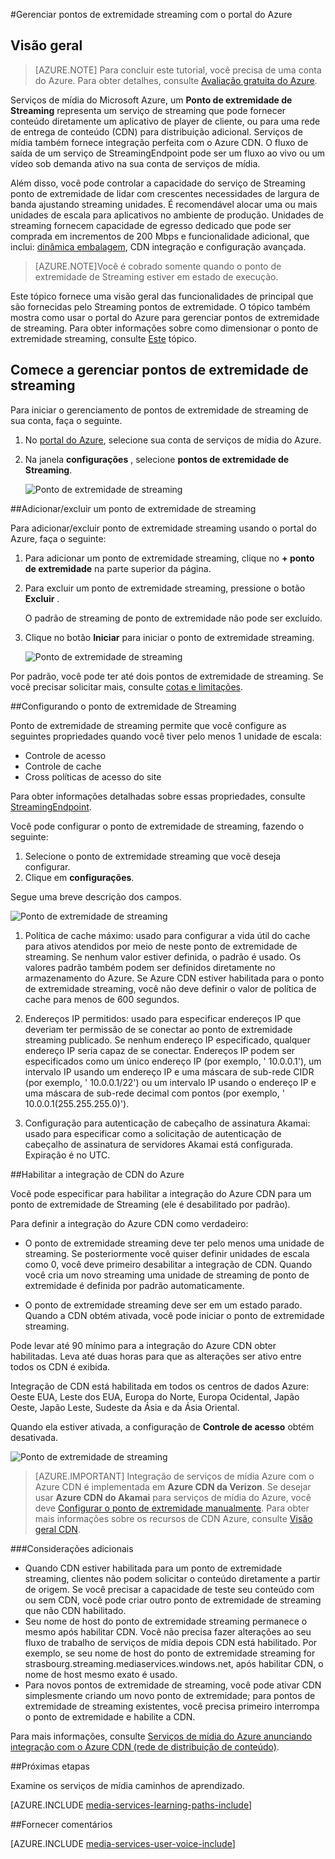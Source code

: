 <properties 
    pageTitle="Gerenciar pontos de extremidade streaming com o portal Azure | Microsoft Azure" 
    description="Este tópico mostra como gerenciar pontos de extremidade streaming com o portal do Azure." 
    services="media-services" 
    documentationCenter="" 
    authors="Juliako" 
    writer="juliako" 
    manager="erikre" 
    editor=""/>

<tags 
    ms.service="media-services" 
    ms.workload="media" 
    ms.tgt_pltfrm="na" 
    ms.devlang="na" 
    ms.topic="article" 
    ms.date="10/24/2016"
    ms.author="juliako"/>


#<a name="manage-streaming-endpoints-with-the-azure-portal"></a>Gerenciar pontos de extremidade streaming com o portal do Azure

## <a name="overview"></a>Visão geral

> [AZURE.NOTE] Para concluir este tutorial, você precisa de uma conta do Azure. Para obter detalhes, consulte [Avaliação gratuita do Azure](https://azure.microsoft.com/pricing/free-trial/). 

Serviços de mídia do Microsoft Azure, um **Ponto de extremidade de Streaming** representa um serviço de streaming que pode fornecer conteúdo diretamente um aplicativo de player de cliente, ou para uma rede de entrega de conteúdo (CDN) para distribuição adicional. Serviços de mídia também fornece integração perfeita com o Azure CDN. O fluxo de saída de um serviço de StreamingEndpoint pode ser um fluxo ao vivo ou um vídeo sob demanda ativo na sua conta de serviços de mídia.

Além disso, você pode controlar a capacidade do serviço de Streaming ponto de extremidade de lidar com crescentes necessidades de largura de banda ajustando streaming unidades. É recomendável alocar uma ou mais unidades de escala para aplicativos no ambiente de produção. Unidades de streaming fornecem capacidade de egresso dedicado que pode ser comprada em incrementos de 200 Mbps e funcionalidade adicional, que inclui: [dinâmica embalagem](media-services-dynamic-packaging-overview.md), CDN integração e configuração avançada.

>[AZURE.NOTE]Você é cobrado somente quando o ponto de extremidade de Streaming estiver em estado de execução.

Este tópico fornece uma visão geral das funcionalidades de principal que são fornecidas pelo Streaming pontos de extremidade. O tópico também mostra como usar o portal do Azure para gerenciar pontos de extremidade de streaming. Para obter informações sobre como dimensionar o ponto de extremidade streaming, consulte [Este](media-services-portal-scale-streaming-endpoints.md) tópico.

## <a name="start-managing-streaming-endpoints"></a>Comece a gerenciar pontos de extremidade de streaming

Para iniciar o gerenciamento de pontos de extremidade de streaming de sua conta, faça o seguinte.

1. No [portal do Azure](https://portal.azure.com/), selecione sua conta de serviços de mídia do Azure.
2. Na janela **configurações** , selecione **pontos de extremidade de Streaming**.

    ![Ponto de extremidade de streaming](./media/media-services-portal-manage-streaming-endpoints/media-services-manage-streaming-endpoints1.png)

##<a name="adddelete-a-streaming-endpoint"></a>Adicionar/excluir um ponto de extremidade de streaming

Para adicionar/excluir ponto de extremidade streaming usando o portal do Azure, faça o seguinte:

1. Para adicionar um ponto de extremidade streaming, clique no **+ ponto de extremidade** na parte superior da página. 
2. Para excluir um ponto de extremidade streaming, pressione o botão **Excluir** . 

    O padrão de streaming de ponto de extremidade não pode ser excluído.
2. Clique no botão **Iniciar** para iniciar o ponto de extremidade streaming.

    ![Ponto de extremidade de streaming](./media/media-services-portal-manage-streaming-endpoints/media-services-manage-streaming-endpoints2.png)

Por padrão, você pode ter até dois pontos de extremidade de streaming. Se você precisar solicitar mais, consulte [cotas e limitações](media-services-quotas-and-limitations.md).
    
##<a id="configure_streaming_endpoints"></a>Configurando o ponto de extremidade de Streaming

Ponto de extremidade de streaming permite que você configure as seguintes propriedades quando você tiver pelo menos 1 unidade de escala: 

- Controle de acesso
- Controle de cache
- Cross políticas de acesso do site

Para obter informações detalhadas sobre essas propriedades, consulte [StreamingEndpoint](https://msdn.microsoft.com/library/azure/dn783468.aspx).

Você pode configurar o ponto de extremidade de streaming, fazendo o seguinte:

1. Selecione o ponto de extremidade streaming que você deseja configurar.
1. Clique em **configurações**.
  
Segue uma breve descrição dos campos.

![Ponto de extremidade de streaming](./media/media-services-portal-manage-streaming-endpoints/media-services-manage-streaming-endpoints4.png)
  
1. Política de cache máximo: usado para configurar a vida útil do cache para ativos atendidos por meio de neste ponto de extremidade de streaming. Se nenhum valor estiver definida, o padrão é usado. Os valores padrão também podem ser definidos diretamente no armazenamento do Azure. Se Azure CDN estiver habilitada para o ponto de extremidade streaming, você não deve definir o valor de política de cache para menos de 600 segundos.  

2. Endereços IP permitidos: usado para especificar endereços IP que deveriam ter permissão de se conectar ao ponto de extremidade streaming publicado. Se nenhum endereço IP especificado, qualquer endereço IP seria capaz de se conectar. Endereços IP podem ser especificados como um único endereço IP (por exemplo, ' 10.0.0.1'), um intervalo IP usando um endereço IP e uma máscara de sub-rede CIDR (por exemplo, ' 10.0.0.1/22') ou um intervalo IP usando o endereço IP e uma máscara de sub-rede decimal com pontos (por exemplo, ' 10.0.0.1(255.255.255.0)').

3. Configuração para autenticação de cabeçalho de assinatura Akamai: usado para especificar como a solicitação de autenticação de cabeçalho de assinatura de servidores Akamai está configurada. Expiração é no UTC.



##<a id="enable_cdn"></a>Habilitar a integração de CDN do Azure

Você pode especificar para habilitar a integração do Azure CDN para um ponto de extremidade de Streaming (ele é desabilitado por padrão).

Para definir a integração do Azure CDN como verdadeiro:

- O ponto de extremidade streaming deve ter pelo menos uma unidade de streaming. Se posteriormente você quiser definir unidades de escala como 0, você deve primeiro desabilitar a integração de CDN. Quando você cria um novo streaming uma unidade de streaming de ponto de extremidade é definida por padrão automaticamente.

- O ponto de extremidade streaming deve ser em um estado parado. Quando a CDN obtém ativada, você pode iniciar o ponto de extremidade streaming. 

Pode levar até 90 mínimo para a integração do Azure CDN obter habilitadas.  Leva até duas horas para que as alterações ser ativo entre todos os CDN é exibida.

Integração de CDN está habilitada em todos os centros de dados Azure: Oeste EUA, Leste dos EUA, Europa do Norte, Europa Ocidental, Japão Oeste, Japão Leste, Sudeste da Ásia e da Ásia Oriental.

Quando ela estiver ativada, a configuração de **Controle de acesso** obtém desativada.

![Ponto de extremidade de streaming](./media/media-services-portal-manage-streaming-endpoints/media-services-manage-streaming-endpoints5.png)

>[AZURE.IMPORTANT] Integração de serviços de mídia Azure com o Azure CDN é implementada em **Azure CDN da Verizon**.  Se desejar usar **Azure CDN do Akamai** para serviços de mídia do Azure, você deve [Configurar o ponto de extremidade manualmente](../cdn/cdn-create-new-endpoint.md).  Para obter mais informações sobre os recursos de CDN Azure, consulte [Visão geral CDN](../cdn/cdn-overview.md).

###<a name="additional-considerations"></a>Considerações adicionais

- Quando CDN estiver habilitada para um ponto de extremidade streaming, clientes não podem solicitar o conteúdo diretamente a partir de origem. Se você precisar a capacidade de teste seu conteúdo com ou sem CDN, você pode criar outro ponto de extremidade de streaming que não CDN habilitado.
- Seu nome de host do ponto de extremidade streaming permanece o mesmo após habilitar CDN. Você não precisa fazer alterações ao seu fluxo de trabalho de serviços de mídia depois CDN está habilitado. Por exemplo, se seu nome de host do ponto de extremidade streaming for strasbourg.streaming.mediaservices.windows.net, após habilitar CDN, o nome de host mesmo exato é usado.
- Para novos pontos de extremidade de streaming, você pode ativar CDN simplesmente criando um novo ponto de extremidade; para pontos de extremidade de streaming existentes, você precisa primeiro interrompa o ponto de extremidade e habilite a CDN.
 

Para mais informações, consulte [Serviços de mídia do Azure anunciando integração com o Azure CDN (rede de distribuição de conteúdo)](http://azure.microsoft.com/blog/2015/03/17/announcing-azure-media-services-integration-with-azure-cdn-content-delivery-network/).


##<a name="next-steps"></a>Próximas etapas

Examine os serviços de mídia caminhos de aprendizado.

[AZURE.INCLUDE [media-services-learning-paths-include](../../includes/media-services-learning-paths-include.md)]

##<a name="provide-feedback"></a>Fornecer comentários

[AZURE.INCLUDE [media-services-user-voice-include](../../includes/media-services-user-voice-include.md)]
 
